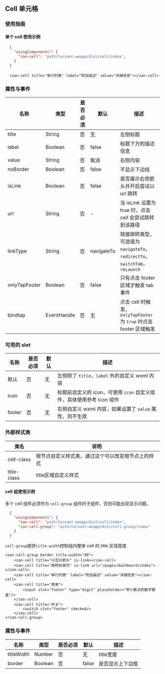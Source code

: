 ## Cell 单元格

### 使用指南

#### 单个 cell 使用示例
```json
  {
    "usingComponents": {
      "zan-cell": "path/to/vant-weapp/dist/cell/index",
    }
  }
```

```wxml
  <zan-cell title="单行列表" label="附加描述" value="详细信息"></zan-cell>
```

### 属性与事件

| 名称          | 类型        | 是否必须 | 默认  | 描述                                                                                                     |
| ------------- | ----------- | -------- | ----- | -------------------------------------------------------------------------------------------------------- |
| title         | String      | 否       | 无    | 左侧标题                                                                                                 |
| label         | Boolean     | 否       | false | 标题下方的描述信息                                                                                       |
| value         | String      | 否       | 取消  | 右侧内容                                                                                                 |
| noBorder        | Boolean      | 否      | false   | 不显示下边线 |
| isLink        | Boolean      | 否       | false    | 是否展示右侧箭头并开启尝试以 url 跳转 |
| url        | String      | 否      | -    | 当 isLink 设置为 true 时，点击 cell 会尝试跳转到该路径 |
| linkType      | String      | 否       | navigateTo    | 链接跳转类型，可选值为 `navigateTo`，`redirectTo`，`switchTab`，`reLaunch`                               |
| onlyTapFooter | Boolean     | 否       | false | 只有点击 footer 区域才触发 tab 事件                                                                      |
| bindtap       | EventHandle | 否       | 无    | 点击 cell 时触发，`onlyTapFooter` 为 `true` 时点击 footer 区域触发                                       |

### 可用的 slot

| 名称          | 是否必须    | 默认 | 描述                                                                  |
| ------------- | ----------- | ---- | --------------------------------------------------------------------- |
| 默认            | 否          | 无   | 左侧除了 `title`，`label` 外的自定义 wxml 内容                              |
| icon          | 否          | 无   | 标题前自定义的 icon，可使用 `icon` 自定义组件，具体使用参考 icon 组件 |
| footer          | 否          | 无   | 右侧自定义 wxml 内容，如果设置了 `value` 属性，则不生效 |

### 外部样式类
| 类名       | 说明      |
|-----------|-----------|
| cell-class | 根节点自定义样式类，通过这个可以改变根节点上的样式 |
| title-class | title区域自定义样式 |

#### cell 组使用示例
多个 cell 组件必须作为 `cell-group` 组件的子组件，否则可能出现显示问题。

```json
  {
    "usingComponents": {
      "zan-cell": "path/to/vant-weapp/dist/cell/index",
      "zan-cell-group": "path/to/vant-weapp/dist/cell-group/index"
    }
  }
```

`cell-group`提供`title-width`控制组内整体 cell 的 title 区域宽度
```wxml
<zan-cell-group border title-width="90">
    <zan-cell title="只显示箭头" is-link></zan-cell>
    <zan-cell title="跳转到首页" is-link url="/pages/dashboard/index"></zan-cell>
    <zan-cell title="单行列表" label="附加描述" value="详细信息"></zan-cell>
    <zan-cell title="表单">
		<input slot="footer" type="digit" placeholder="带小数点的数字键盘"/>
	</zan-cell>
    <zan-cell title="开关">
    	<switch slot="footer" checked/>
    </zan-cell>
</zan-cell-group>
```

### 属性与事件

| 名称       | 类型    | 是否必须 | 默认  | 描述             |
| ---------- | ------- | -------- | ----- | ---------------- |
| titleWidth | Number  | 否       | 无    | title宽度        |
| border     | Boolean | 否       | false | 是否显示上下边框 |
